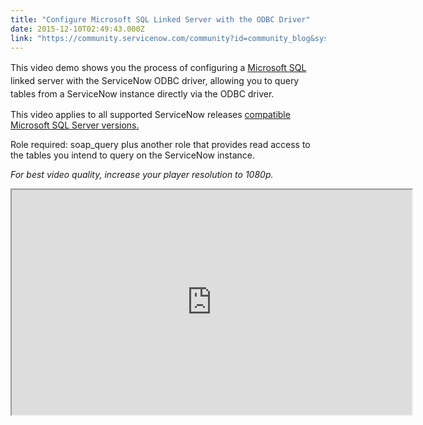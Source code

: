 ```yaml
---
title: "Configure Microsoft SQL Linked Server with the ODBC Driver"
date: 2015-12-10T02:49:43.000Z
link: "https://community.servicenow.com/community?id=community_blog&sys_id=560eea2ddbd0dbc01dcaf3231f961906"
---
```

<p><span style="line-height: 1.5;">This video demo shows you the process of configuring a <a title="ki.servicenow.com/index.php?title=Microsoft_SQL_Servers" href="http://wiki.servicenow.com/index.php?title=Microsoft_SQL_Servers">Microsoft SQL</a> linked server with the ServiceNow ODBC driver, allowing you to query tables from a ServiceNow instance directly via the ODBC driver. </span></p><p></p><p>This video applies to all supported ServiceNow releases <a title="ki.servicenow.com/index.php?title=Installing_the_ODBC_Driver#Compatible_Software" href="http://wiki.servicenow.com/index.php?title=Installing_the_ODBC_Driver#Compatible_Software">compatible Microsoft SQL Server versions.</a></p><p></p><p>Role required: soap_query plus another role that provides read access to the tables you intend to query on the ServiceNow instance.</p><p></p><p><em>For best video quality, increase your player resolution to 1080p.</em></p><p></p><p><em><iframe src="https://youtube.com/embed/aSxzmXYDQHU" width="640" height="360"/></em></p><p></p><p>This video covers:</p><p><a title="outu.be/aSxzmXYDQHU?t=46s" href="https://youtu.be/aSxzmXYDQHU?t=46s">0:46 Configuring the provider</a></p><p><a title="outu.be/aSxzmXYDQHU?t=1m29s" href="https://youtu.be/aSxzmXYDQHU?t=1m29s">1:29 Configuring general and security settings</a></p><p><a title="outu.be/aSxzmXYDQHU?t=3m14s" href="https://youtu.be/aSxzmXYDQHU?t=3m14s">3:14 Testing the linked server</a></p><p><a title="outu.be/aSxzmXYDQHU?t=4m7s" href="https://youtu.be/aSxzmXYDQHU?t=4m7s">4:07 What to do if you get an error message</a></p><p></p><p>For more information on configuring Microsoft SQL linked server with the ODBC driver, see:</p><p><a title="ki.servicenow.com/index.php?title=Using_ODBC_Driver_in_SQL_Server" href="http://wiki.servicenow.com/index.php?title=Using_ODBC_Driver_in_SQL_Server">ServiceNow product documentation: Using ODBC Driver in SQL Server</a></p><p><a title="i.service-now.com/kb_view.do?sysparm_article=KB0538992" href="https://hi.service-now.com/kb_view.do?sysparm_article=KB0538992">ServiceNow knowledge base: Troubleshooting Linked Server</a></p><p><a title="upport.microsoft.com/en-us/kb/321185" href="https://support.microsoft.com/en-us/kb/321185">Microsoft support: How to determine the version and edition of SQL Server and its components</a></p><p></p><p style="text-align: center;">Your feedback helps us better serve you! Did you find this video helpful? Leave us a comment to tell us why or why not.</p>